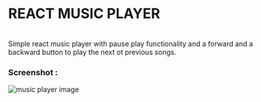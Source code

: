 # REACT MUSIC PLAYER
\
Simple react music player with pause play functionality and a forward and a backward button to play the next ot previous songs.
### Screenshot :
![music player image](https://i.ibb.co/GsCV5qq/music-player.png)